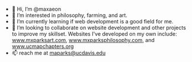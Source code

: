 - 👋 Hi, I’m @maxaeon
- 👀 I’m interested in philosophy, farming, and art. 
- 🌱 I’m currently learning if web development is a good field for me.
- 💞️ I’m looking to collaborate on website development and other projects to improve my skillset. Websites I've developed on my own include: www.mxparksart.com, www.mxparksphilosophy.com, and www.ucmapchapters.org
- 📫 reach me at maparks@ucdavis.edu

<!---
maxaeon/maxaeon is a ✨ special ✨ repository because its `README.md` (this file) appears on your GitHub profile.
You can click the Preview link to take a look at your changes.
--->
